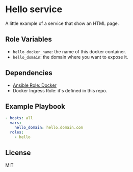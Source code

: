 Hello service
=========

A little example of a service that show an HTML page.

Role Variables
--------------

- `hello_docker_name`: the name of this docker container.
- `hello_domain`: the domain where you want to expose it.

Dependencies
------------

- [Ansible Role: Docker](https://github.com/geerlingguy/ansible-role-docker)
- Docker Ingress Role: it's defined in this repo.

Example Playbook
----------------

```yaml
- hosts: all
  vars:
    hello_domain: hello.domain.com
  roles:
    - hello
```

License
-------

MIT
